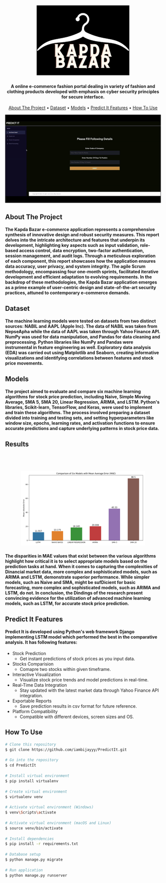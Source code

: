 <h1 align="center">
  <br>
  <a href="https://github.com/iambijayyy/KapdaBazar"><img src="https://github.com/iambijayyy/KapdaBazar/blob/master/frontend/public/logo192.png" alt="Predict It" width="300"></a>
</h1>

<h4 align="center">A online e-commerce fashion portal dealing in variety of fashion and clothing products developed with emphasis on cyber security principles for secure interface. </h4>

<p align="center">
  <a href="#about-the-project">About The Project</a> •
  <a href="#dataset">Dataset</a> •
  <a href="#models">Models</a> •
  <a href="#predict-it-features">Predict It Features</a> •
  <a href="#how-to-use">How To Use</a>
</p>

<p align="center">
  <img src="https://github.com/iambijayyy/PredictIt/blob/master/static/ezgif.com-video-to-gif.gif" alt="screenshot" width="800">
</p>

## About The Project

<h4 align="left"> The Kapda Bazar e-commerce application represents a comprehensive synthesis of innovative design and robust security measures. This report delves into the intricate architecture and features that underpin its development, highlighting key aspects such as input validation, role-based access control, data encryption, two-factor authentication, session management, and audit logs. Through a meticulous exploration of each component, this report showcases how the application ensures data accuracy, user privacy, and system integrity. The agile Scrum methodology, encompassing four one-month sprints, facilitated iterative development and efficient adaptation to evolving requirements. In the backdrop of these methodologies, the Kapda Bazar application emerges as a prime example of user-centric design and state-of-the-art security practices, attuned to contemporary e-commerce demands. </h4>

## Dataset

<h4 align="left"> The machine learning models were tested on datasets from two distinct sources: NABIL and AAPL (Apple Inc). The data of NABIL was taken from NepseApha while the data of AAPL was taken through Yahoo Finance API. NumPy was used for data manipulation, and Pandas for data cleaning and preprocessing. Python libraries like NumPy and Pandas were instrumental in feature engineering as well. Exploratory data analysis (EDA) was carried out using Matplotlib and Seaborn, creating informative visualizations and identifying correlations between features and stock price movements. </h4>

## Models

<h4 align="left"> The project aimed to evaluate and compare six machine learning algorithms for stock price prediction, including Naive, Simple Moving Average, SMA 5, SMA 20, Linear Regression, ARIMA, and LSTM. Python's libraries, Scikit-learn, TensorFlow, and Keras, were used to implement and train these algorithms. The process involved preparing a dataset divided into training and testing sets, and setting hyperparameters like window size, epochs, learning rates, and activation functions to ensure accurate predictions and capture underlying patterns in stock price data. </h4>

## Results
<h1 align="center">
  <br>
  <a href="https://github.com/iambijayyy/PredictIt"><img src="https://github.com/iambijayyy/PredictIt/blob/master/Comparative%20Analysis/Images/COMPARISION/MAE%20OF%20ALL%20MODELS%20TESTED_VERTICAL_WITH_HORIZONTAL_LABELS_AND_INCREASED_GAP.png" alt="PredictIt" width="400"></a>
</h1>
<h4 align="left"> The disparities in MAE values that exist between the various algorithms highlight how critical it is to select appropriate models based on the prediction tasks at hand. When it comes to capturing the complexities of Dinancial market data, more complex and sophisticated models, such as ARIMA and LSTM, demonstrate superior performance. While simpler models, such as Naive and SMA, might be sufDicient for basic forecasting, more complex and sophisticated models, such as ARIMA and LSTM, do not. In conclusion, the Dindings of the research present convincing evidence for the utilization of advanced machine learning models, such as LSTM, for accurate stock price prediction. </h4>

## Predict It Features
<h4 align="left"> Predict It is developed using Python's web framework Django implementing LSTM model which performed the best in the comparative analysis. It has following features: </h4>

* Stock Prediction
  - Get instant predictions of stock prices as you input data.
* Stocks Comparision
  - Comapre two stocks within given timeframe.
* Interactive Visualization
  - Visualize stock price trends and model predictions in real-time.
* Real-Time Data Integration
  - Stay updated with the latest market data through Yahoo Finance API integration.
* Exportable Reports
  - Save prediction results in csv format for future reference.
* Platform Compatibility
  - Compatible with different devices, screen sizes and OS.

## How To Use

```bash
# Clone this repository
$ git clone https://github.com/iambijayyy/PredictIt.git

# Go into the repository
$ cd PredictIt

# Install virtual environment
$ pip install virtualenv

# Create virtual environment
$ virtualenv venv

# Activate virtual environment (Windows)
$ venv\Scripts\activate

# Activate virtual environment (macOS and Linux)
$ source venv/bin/activate

# Install dependencies
$ pip install -r requirements.txt

# Database setup
$ python manage.py migrate

# Run application
$ python manage.py runserver
```
